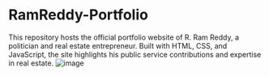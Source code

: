 # RamReddy-Portfolio
This repository hosts the official portfolio website of R. Ram Reddy, a politician and real estate entrepreneur. Built with HTML, CSS, and JavaScript, the site highlights his public service contributions and expertise in real estate.
![image](https://github.com/user-attachments/assets/211e2e3e-d691-4494-8d44-583a8eb1c53a)
